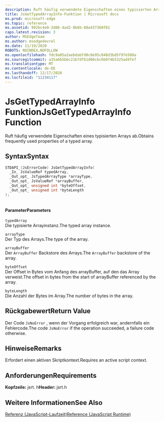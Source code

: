 ```yaml
---
description: Ruft häufig verwendete Eigenschaften eines typisierten Arrays ab.
title: JsGetTypedArrayInfo-Funktion | Microsoft docs
ms.prod: microsoft-edge
ms.topic: reference
ms.assetid: 992bc4e9-3d06-4ad2-8b6b-88a437360f81
caps.latest.revision: 3
author: MSEdgeTeam
ms.author: msedgedevrel
ms.date: 11/19/2020
ROBOTS: NOINDEX,NOFOLLOW
ms.openlocfilehash: fdc9a05a2aebdabfd0c8e95c848d3bd5f97e580a
ms.sourcegitcommit: a35a6b5bbc21b7df61d08cbc6b074b5325ad4fef
ms.translationtype: MT
ms.contentlocale: de-DE
ms.lasthandoff: 12/17/2020
ms.locfileid: "11234117"
---
```

# <span data-ttu-id="899a4-103">JsGetTypedArrayInfo Funktion</span><span class="sxs-lookup"><span data-stu-id="899a4-103">JsGetTypedArrayInfo Function</span></span>

<span data-ttu-id="899a4-104">Ruft häufig verwendete Eigenschaften eines typisierten Arrays ab.</span><span class="sxs-lookup"><span data-stu-id="899a4-104">Obtains frequently used properties of a typed array.</span></span>  
  
## <span data-ttu-id="899a4-105">Syntax</span><span class="sxs-lookup"><span data-stu-id="899a4-105">Syntax</span></span>  
  
```cpp  
STDAPI_(JsErrorCode) JsGetTypedArrayInfo(  
  _In_ JsValueRef typedArray,  
  _Out_opt_ JsTypedArrayType *arrayType,  
  _Out_opt_ JsValueRef *arrayBuffer,  
  _Out_opt_ unsigned int *byteOffset,  
  _Out_opt_ unsigned int *byteLength  
);  
  
```  
  
#### <span data-ttu-id="899a4-106">Parameter</span><span class="sxs-lookup"><span data-stu-id="899a4-106">Parameters</span></span>  
 `typedArray`  
 <span data-ttu-id="899a4-107">Die typisierte Arrayinstanz.</span><span class="sxs-lookup"><span data-stu-id="899a4-107">The typed array instance.</span></span>  
  
 `arrayType`  
 <span data-ttu-id="899a4-108">Der Typ des Arrays.</span><span class="sxs-lookup"><span data-stu-id="899a4-108">The type of the array.</span></span>  
  
 `arrayBuffer`  
 <span data-ttu-id="899a4-109">Der `ArrayBuffer` Backstore des Arrays.</span><span class="sxs-lookup"><span data-stu-id="899a4-109">The `ArrayBuffer` backstore of the array.</span></span>  
  
 `byteOffset`  
 <span data-ttu-id="899a4-110">Der Offset in Bytes vom Anfang des arrayBuffer, auf den das Array verweist.</span><span class="sxs-lookup"><span data-stu-id="899a4-110">The offset in bytes from the start of arrayBuffer referenced by the array.</span></span>  
  
 `byteLength`  
 <span data-ttu-id="899a4-111">Die Anzahl der Bytes im Array.</span><span class="sxs-lookup"><span data-stu-id="899a4-111">The number of bytes in the array.</span></span>  
  
## <span data-ttu-id="899a4-112">Rückgabewert</span><span class="sxs-lookup"><span data-stu-id="899a4-112">Return Value</span></span>  
 <span data-ttu-id="899a4-113">Der Code `JsNoError` , wenn der Vorgang erfolgreich war, andernfalls ein Fehlercode.</span><span class="sxs-lookup"><span data-stu-id="899a4-113">The code `JsNoError` if the operation succeeded, a failure code otherwise.</span></span>  
  
## <span data-ttu-id="899a4-114">Hinweise</span><span class="sxs-lookup"><span data-stu-id="899a4-114">Remarks</span></span>  
 <span data-ttu-id="899a4-115">Erfordert einen aktiven Skriptkontext.</span><span class="sxs-lookup"><span data-stu-id="899a4-115">Requires an active script context.</span></span>  
  
## <span data-ttu-id="899a4-116">Anforderungen</span><span class="sxs-lookup"><span data-stu-id="899a4-116">Requirements</span></span>  
 <span data-ttu-id="899a4-117">**Kopfzeile:** jsrt. h</span><span class="sxs-lookup"><span data-stu-id="899a4-117">**Header:** jsrt.h</span></span>  
  
## <span data-ttu-id="899a4-118">Weitere Informationen</span><span class="sxs-lookup"><span data-stu-id="899a4-118">See Also</span></span>  
 [<span data-ttu-id="899a4-119">Referenz (JavaScript-Laufzeit)</span><span class="sxs-lookup"><span data-stu-id="899a4-119">Reference (JavaScript Runtime)</span></span>](../chakra-hosting/reference-javascript-runtime.md)
